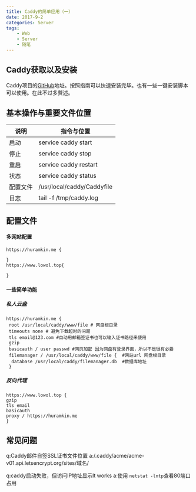 ```yaml
---
title: Caddy的简单应用（一）
date: 2017-9-2
categories: Server
tags:
    - Web
    - Server
    - 随笔
---
```


##  Caddy获取以及安装

Caddy项目的[GitHub](https://github.com/mholt/caddy)地址。按照指南可以快速安装完毕。也有一些一键安装脚本可以使用。在此不过多赘述。
<!--more-->

## 基本操作与重要文件位置

|说明|指令与位置|
|-----|-----|
|启动|service caddy start|
|停止|service caddy stop|
|重启|service caddy restart|
|状态|service caddy status|
|配置文件|/usr/local/caddy/Caddyfile|
|日志| tail -f /tmp/caddy.log|

## 配置文件
#### 多网站配置
```
https://huramkin.me {

}
https://www.lowol.top{

}
```


#### 一些简单功能

##### 私人云盘
```
https://huramkin.me {
 root /usr/local/caddy/www/file # 网盘根目录
 timeouts none # 避免下载超时的问题
 tls email@123.com #自动用邮箱签证书也可以输入证书路径来使用
 gzip
 basicauth / user passwd #网页加密 因为网盘有登录界面，所以不是很有必要
 filemanager / /usr/local/caddy/www/file {  #网站url 网盘根目录
  database /usr/local/caddy/filemanager.db  #数据库地址
 }
 ```

 ##### 反向代理
 ```
 https://www.lowol.top {
 gzip
 tls email
 basicauth
 proxy / https://huramkin.me
 }
 ```

 ## 常见问题
 q:Caddy邮件自签SSL证书文件位置
 a:/.caddy/acme/acme-v01.api.letsencrypt.org/sites/域名/

 q:caddy启动失败，但访问IP地址显示It works
 a:使用 ``netstat -lntp``查看80端口占用
